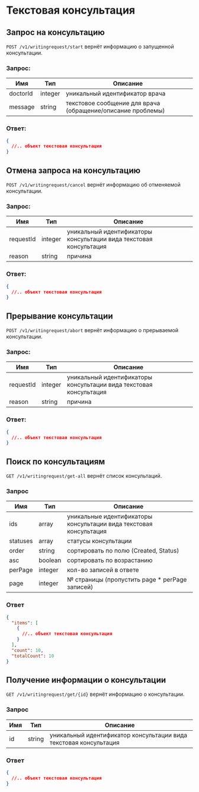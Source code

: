 # Текстовая консультация

## Запрос на консультацию

`POST /v1/writingrequest/start` вернёт информацию о запущенной консультации.

### Запрос:

Имя | Тип | Описание
--- | --- | ---
doctorId | integer | уникальный идентификатор врача
message | string | текстовое сообщение для врача (обращение/описание проблемы)

### Ответ:

```json
{
  //.. объект текстовая консультация
}
```

## Отмена запроса на консультацию

`POST /v1/writingrequest/cancel` вернёт информацию об отменяемой консультации.

### Запрос:

Имя | Тип | Описание
--- | --- | ---
requestId | integer | уникальный идентификаторы консультации вида текстовая консультация
reason | string | причина

### Ответ:

```json
{
  //.. объект текстовая консультация
}
```

## Прерывание консультации

`POST /v1/writingrequest/abort` вернёт информацию о прерываемой консультации.

### Запрос:

Имя | Тип | Описание
--- | --- | ---
requestId | integer | уникальный идентификаторы консультации вида текстовая консультация
reason | string | причина

### Ответ:

```json
{
  //.. объект текстовая консультация
}
```

## Поиск по консультациям

`GET /v1/writingrequest/get-all` вернёт список консультаций.

### Запрос

Имя | Тип | Описание
--- | --- | ---
ids | array | уникальные идентификаторы консультации вида текстовая консультация
statuses | array | статусы консультации
order | string | сортировать по полю (Created, Status)
asc | boolean | сортировать по возрастанию
perPage | integer | кол-во записей в ответе
page | integer | № страницы (пропустить page * perPage записей)

### Ответ

```json
{
  "items": [
    {
      //.. объект текстовая консультация
    }
  ],
  "count": 10,
  "totalCount": 10
}
```

## Получение информации о консультации

`GET /v1/writingrequest/get/{id}` вернёт информацию о консультации.

### Запрос

Имя | Тип | Описание
--- | --- | ---
id | string | уникальный идентификатор консультации вида текстовая консультация

### Ответ

```json
{
  //.. объект текстовая консультация
}
```